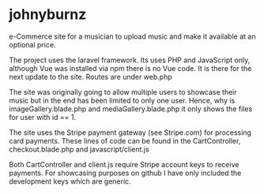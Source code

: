 # johnyburnz
e-Commerce site for a musician to upload music and make it available at an optional price.

The project uses the laravel framework. Its uses PHP and JavaScript only, although Vue was installed via npm there is no Vue code. 
It is there for the next update to the site. Routes are under web.php

The site was originally going to allow multiple users to showcase their music but in the end has been limited to only one user. 
Hence, why is imageGallery.blade.php and mediaGallery.blade.php it only shows the files for user with id == 1.

The site uses the Stripe payment gateway (see Stripe.com) for processing card payments. 
These lines of code can be found in the CartController, checkout.blade.php and javascript/client.js

Both CartController and client.js require Stripe account keys to receive payments. 
For showcasing purposes on github I have only included the development keys which are generic.
